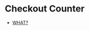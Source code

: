 Checkout Counter
================
* [WHAT?](https://github.com/antiface/LabyrinthineMethodSkeleton/tree/master/CheckoutCounter/WHAT)
